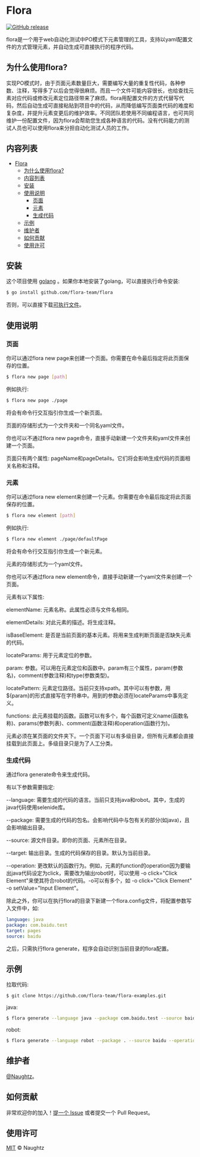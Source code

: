 # Flora

[![GitHub release](https://img.shields.io/github/v/tag/flora-team/flora.svg?label=flora)](https://github.com/flora-team/flora/releases)

flora是一个用于web自动化测试中PO模式下元素管理的工具，支持以yaml配置文件的方式管理元素，并自动生成可直接执行的程序代码。

## 为什么使用flora?

实现PO模式时，由于页面元素数量巨大，需要编写大量的重复性代码，各种参数、注释，写得多了以后会觉得很麻烦。而且一个文件可能内容很长，也给查找元素对应代码或修改元素定位路径带来了麻烦。flora用配置文件的方式代替写代码，然后自动生成可直接粘贴到项目中的代码，从而降低编写页面类代码的难度和复杂度，并提升元素变更后的维护效率。不同团队若使用不同编程语言，也可共同维护一份配置文件，因为flora会帮助您生成各种语言的代码。没有代码能力的测试人员也可以使用flora来分担自动化测试人员的工作。

## 内容列表

- [Flora](#flora)
  - [为什么使用flora?](#为什么使用flora)
  - [内容列表](#内容列表)
  - [安装](#安装)
  - [使用说明](#使用说明)
    - [页面](#页面)
    - [元素](#元素)
    - [生成代码](#生成代码)
  - [示例](#示例)
  - [维护者](#维护者)
  - [如何贡献](#如何贡献)
  - [使用许可](#使用许可)

## 安装

这个项目使用 [golang](https://golang.org/) 。如果你本地安装了golang，可以直接执行命令安装:

```sh
$ go install github.com/flora-team/flora
```

否则，可以直接下载[可执行文件](https://github.com/flora-team/flora/releases)。

## 使用说明
### 页面

你可以通过flora new page来创建一个页面。你需要在命令最后指定将此页面保存的位置。

```sh
$ flora new page [path]
```

例如执行:

```sh
$ flora new page ./page
```

将会有命令行交互指引你生成一个新页面。

页面的存储形式为一个文件夹和一个同名yaml文件。

你也可以不通过flora new page命令，直接手动新建一个文件夹和yaml文件来创建一个页面。

页面只有两个属性: pageName和pageDetails。它们将会影响生成代码的页面相关名称和注释。

### 元素

你可以通过flora new element来创建一个元素。你需要在命令最后指定将此页面保存的位置。

```sh
$ flora new element [path]
```

例如执行:

```sh
$ flora new element ./page/defaultPage
```

将会有命令行交互指引你生成一个新元素。

元素的存储形式为一个yaml文件。

你也可以不通过flora new element命令，直接手动新建一个yaml文件来创建一个页面。

元素有以下属性:

elementName: 元素名称。此属性必须与文件名相同。

elementDetails: 对此元素的描述。将生成注释。

isBaseElement: 是否是当前页面的基本元素。将用来生成判断页面是否缺失元素的代码。

locateParams: 用于元素定位的参数。

param: 参数。可以用在元素定位和函数中。param有三个属性，param(参数名)，comment(参数注释)和type(参数类型)。

locatePattern: 元素定位路径。当前只支持xpath。其中可以有参数，用${param}的形式直接写在字符串中。用到的参数必须在locateParams中事先定义。

functions: 此元素挂载的函数。函数可以有多个，每个函数可定义name(函数名称)、params(参数列表)、comment(函数注释)和operation(函数行为)。

元素必须在某页面的文件夹下。一个页面下可以有多级目录，但所有元素都会直接挂载到此页面上。多级目录只是为了人工分类。

### 生成代码

通过flora generate命令来生成代码。

有以下参数需要指定:

--language: 需要生成的代码的语言。当前只支持java和robot。其中，生成的java代码使用selenide库。

--package: 需要生成的代码的包名。会影响代码中与包有关的部分(如java)，且会影响输出目录。

--source: 源文件目录。即你的页面、元素所在目录。

--target: 输出目录。生成的代码保存的目录。默认为当前目录。

--operation: 更改默认的函数行为。例如，元素的function的operation因为要输出java代码设定为click，需要改为输出robot时，可以使用 -o click="Click Element"来使其符合robot的代码。-o可以有多个，如 -o click="Click Element" -o setValue="Input Element"。

除此之外，你可以在执行flora的目录下新建一个flora.config文件，将配置参数写入文件中，如:

``` yaml
language: java
package: com.baidu.test
target: pages
source: baidu
```

之后，只需执行flora generate，程序会自动识别当前目录的flora配置。

## 示例

拉取代码:
```sh
$ git clone https://github.com/flora-team/flora-examples.git
```

java:
```sh
$ flora generate --language java --package com.baidu.test --source baidu
```
robot:
```sh
$ flora generate --language robot --package . --source baidu --operation click="Wait And Click" -operation setValue="Wait And Input" --target robot
```
## 维护者

[@Naughtz](https://github.com/naughtz)。

## 如何贡献

非常欢迎你的加入！[提一个 Issue](https://github.com/flora-team/flora/issues/new) 或者提交一个 Pull Request。


## 使用许可

[MIT](LICENSE) © Naughtz